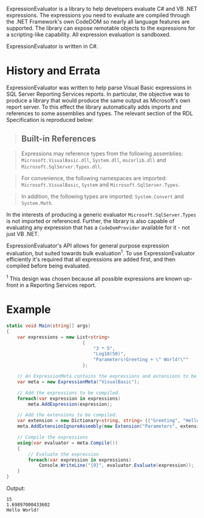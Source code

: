 ExpressionEvaluator is a library to help developers evaluate C# and VB .NET expressions. The expressions you need to evaluate are compiled through the .NET Framework's own CodeDOM so nearly all language features are supported. The library can expose remotable objects to the expressions for a scripting-like capability. All expression evaluation is sandboxed.

ExpressionEvaluator is written in C#.

# History and Errata

ExpressionEvaluator was written to help parse Visual Basic expressions in SQL Server Reporting Services reports. In particular, the objective was to produce a library that would produce the same output as Microsoft's own report server. To this effect the library automatically adds imports and references to some assemblies and types. The relevant section of the RDL Specification is reproduced below:

> ## Built-in References
 
> Expressions may reference types from the following assemblies: `Microsoft.VisualBasic.dll`, `System.dll`, `mscorlib.dll` and `Microsoft.SqlServer.Types.dll`.

> For convenience, the following namespaces are imported: `Microsoft.VisualBasic`, `System` and `Microsoft.SqlServer.Types`.

> In addition, the following types are imported: `System.Convert` and `System.Math`.

In the interests of producing a generic evaluator `Microsoft.SqlServer.Types` is not imported or referenced. Further, the library is also capable of evaluating any expression that has a `CodeDomProvider` available for it - not just VB .NET.

ExpressionEvaluator's API allows for general purpose expression evaluation, but suited towards bulk evaluation<sup>1</sup>. To use ExpressionEvaluator efficiently it's required that all expressions are added first, and then compiled before being evaluated.

<sup>1</sup> This design was chosen because all possible expressions are known up-front in a Reporting Services report.

# Example

```csharp
static void Main(string[] args)
{
    var expressions = new List<string>
                            {
                                "3 * 5",
                                "Log10(50)",
                                "Parameters!Greeting + \" World!\""
                            };

    // An ExpressionMeta contains the expressions and extensions to be compiled.
    var meta = new ExpressionMeta("VisualBasic");

    // Add the expressions to be compiled.
    foreach(var expression in expressions)
        meta.AddExpression(expression);

    // Add the extensions to be compiled.
    var extension = new Dictionary<string, string> {{"Greeting", "Hello"}};
    meta.AddExtensionIgnoreAssembly(new Extension("Parameters", extension));

    // Compile the expressions
    using(var evaluator = meta.Compile())
    {
        // Evaluate the expression
        foreach(var expression in expressions)
            Console.WriteLine("{0}", evaluator.Evaluate(expression));
    }
}
```

Output:

```
15
1.69897000433602
Hello World!
```
